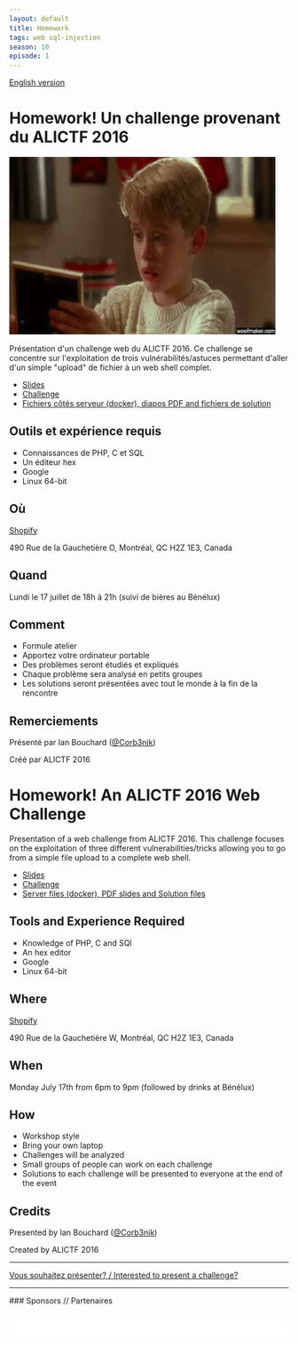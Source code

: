 ```yaml
---
layout: default
title: Homework
tags: web sql-injection
season: 10
episode: 1
---
```


[English version](#english)

# Homework! Un challenge provenant du ALICTF 2016

![System Access Enabled](/images/17-07_php.gif)

Présentation d'un challenge web du ALICTF 2016. Ce challenge se concentre sur l'exploitation de 
trois vulnérabilités/astuces permettant d'aller d'un simple "upload" de fichier à un web shell
complet.

* [Slides](https://docs.google.com/presentation/d/1E74AcLHB5nL_epwRYq8R0sYq67pFSoBWXbFSpjAJniE/edit?pli=1#slide=id.p)
* [Challenge](http://web.poptheshell.com:31337/)
* [Fichiers côtés serveur (docker), diapos PDF and fichiers de solution](https://github.com/Corb3nik/Talk-MontreHack-Homework)

## Outils et expérience requis

* Connaissances de PHP, C et SQL
* Un éditeur hex
* Google
* Linux 64-bit

## Où

[Shopify](https://www.shopify.com)

490 Rue de la Gauchetière O, Montréal, QC H2Z 1E3, Canada

## Quand

Lundi le 17 juillet de 18h à 21h (suivi de bières au Bénélux)

## Comment

* Formule atelier
* Apportez votre ordinateur portable
* Des problèmes seront étudiés et expliqués
* Chaque problème sera analysé en petits groupes
* Les solutions seront présentées avec tout le monde à la fin de la rencontre

## Remerciements

Présenté par Ian Bouchard ([@Corb3nik](https://twitter.com/Corb3nik))

Créé par ALICTF 2016

<a id="english"></a>

# Homework! An ALICTF 2016 Web Challenge

Presentation of a web challenge from ALICTF 2016. This challenge focuses on the exploitation of three
different vulnerabilities/tricks allowing you to go from a simple file upload to a complete web shell.

* [Slides](https://docs.google.com/presentation/d/1E74AcLHB5nL_epwRYq8R0sYq67pFSoBWXbFSpjAJniE/edit?pli=1#slide=id.p)
* [Challenge](http://web.poptheshell.com:31337/)
* [Server files (docker), PDF slides and Solution files](https://github.com/Corb3nik/Talk-MontreHack-Homework)

## Tools and Experience Required

* Knowledge of PHP, C and SQl
* An hex editor
* Google
* Linux 64-bit

## Where

[Shopify](https://www.shopify.com)

490 Rue de la Gauchetière W, Montréal, QC H2Z 1E3, Canada

## When

Monday July 17th from 6pm to 9pm (followed by drinks at Bénélux)

## How

* Workshop style
* Bring your own laptop
* Challenges will be analyzed
* Small groups of people can work on each challenge
* Solutions to each challenge will be presented to everyone at the end of the event

## Credits

Presented by Ian Bouchard ([@Corb3nik](https://twitter.com/Corb3nik))

Created by ALICTF 2016

<hr/>

[Vous souhaitez présenter? / Interested to present a challenge?](https://github.com/montrehack/montrehack.github.com/wiki/Present-at-Montrehack)

<hr/>
### Sponsors // Partenaires

[![Brasserie Benelux](/images/benelux.png)](http://brasseriebenelux.com/)
